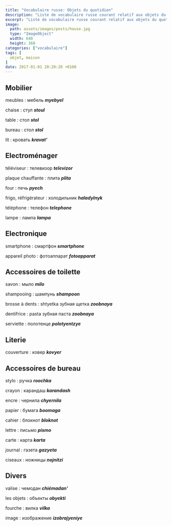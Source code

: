 ```yaml
---
title: "Vocabulaire russe: Objets du quotidien"
description: "Liste de vocabulaire russe courant relatif aux objets du quotidien."
excerpt: "Liste de vocabulaire russe courant relatif aux objets du quotidien."
image:
  path: assets/images/posts/house.jpg
  type: "ImageObject"
  width: 640
  height: 360
categories: ["vocabulaire"]
tags: [
  objet, maison
]
date: 2017-01-01 20:20:20 +0100
---
```


## Mobilier

meubles
: мебель
*__myebyel__*

chaise
: стул
*__stoul__*

table
: стол
*__stol__*

bureau
: стол
*__stol__*

lit
: кровать
*__kravat'__*


## Electroménager

téléviseur
: телевизор
*__televizor__*

plaque chauffante
: плита
*__plita__*

four
: печь
*__pyech__*

frigo, réfrigérateur
: холодильник
*__haladylnyk__*

téléphone
: телефон
*__telephone__*

lampe
: лампа
*__lampa__*


## Electronique

smartphone
: смартфон
*__smartphone__*

appareil photo
: фотоаппарат
*__fotoapparat__*


## Accessoires de toilette

savon
: мыло
*__milo__*

shampooing
: шампунь
*__shampoon__*

brosse à dents
: shtyetka зубная щетка
*__zoobnaya__*

dentifrice
: pasta зубная паста
*__zoobnaya__*

serviette
: полотенце
*__polotyentzye__*


## Literie

couverture
: ковер
*__kovyer__*


## Accessoires de bureau

stylo
: ручка
*__roochka__*

crayon
: карандаш
*__karandash__*

encre
: чернила
*__chyernila__*

papier
: бумага
*__boomaga__*

cahier
: блокнот
*__bloknot__*

lettre
: письмо
*__pismo__*

carte
: карта
*__karta__*

journal
: газета
*__gazyeta__*

ciseaux
: ножницы
*__nojnitzi__*


## Divers

valise
: чемодан
*__chiémadan'__*

les objets
: объекты
*__obyekti__*

fourche
: вилка
*__vilka__*

image
: изображение
*__izobrajyeniye__*
